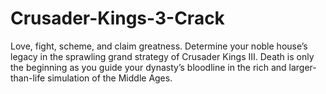# Crusader-Kings-3-Crack
Love, fight, scheme, and claim greatness. Determine your noble house’s legacy in the sprawling grand strategy of Crusader Kings III. Death is only the beginning as you guide your dynasty’s bloodline in the rich and larger-than-life simulation of the Middle Ages. 
